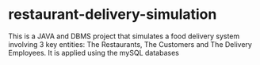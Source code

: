 # restaurant-delivery-simulation
This is a JAVA and DBMS project that simulates a food delivery system involving 3 key entities: The Restaurants, The Customers and The Delivery Employees. It is applied using the mySQL databases
